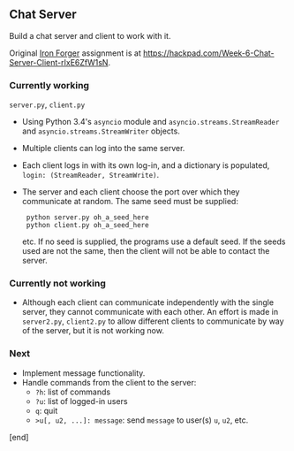 ## Chat Server

Build a chat server and client to work with it. 

Original [Iron Forger](https://hackpad.com/Iron-Forger-kEmauANGcV5) assignment is at https://hackpad.com/Week-6-Chat-Server-Client-rIxE6ZfW1sN.

### Currently working

`server.py`, `client.py`

 * Using Python 3.4's `asyncio` module and `asyncio.streams.StreamReader` and `asyncio.streams.StreamWriter` objects. 
 * Multiple clients can log into the same server.
 * Each client logs in with its own log-in, and a dictionary is populated, `login: (StreamReader, StreamWrite)`.
 * The server and each client choose the port over which they communicate at random. The same seed must be supplied:

        python server.py oh_a_seed_here
        python client.py oh_a_seed_here

   etc. If no seed is supplied, the programs use a default seed. If the seeds used are not the same, then the client will not be able to contact the server.

### Currently not working

 * Although each client can communicate independently with the single server, they cannot communicate with each other. An effort is made in `server2.py`, `client2.py` to allow different clients to communicate by way of the server, but it is not working now.

### Next

 * Implement message functionality.
 * Handle commands from the client to the server:
   * `?h`: list of commands
   * `?u`: list of logged-in users
   * `q`: quit
   * `>u[, u2, ...]: message`: send `message` to user(s) `u`, `u2`, etc. 

[end]
